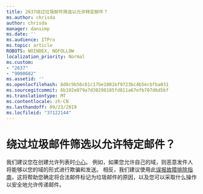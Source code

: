 ```yaml
---
title: 2637绕过垃圾邮件筛选以允许特定邮件？
ms.author: chrisda
author: chrisda
manager: dansimp
ms.date: ''
ms.audience: ITPro
ms.topic: article
ROBOTS: NOINDEX, NOFOLLOW
localization_priority: Normal
ms.custom:
- "2637"
- "9000682"
ms.assetid: ''
ms.openlocfilehash: 8d8c9b56c61c17be1001bf9723bc4b5ecbfba031
ms.sourcegitcommit: 6b102e079a7d30298105fd811a67efb707d6d5bf
ms.translationtype: MT
ms.contentlocale: zh-CN
ms.lasthandoff: 09/23/2019
ms.locfileid: "37122144"
---
```

# <a name="bypass-spam-filtering-to-allow-specific-messages"></a>绕过垃圾邮件筛选以允许特定邮件？

我们建议您在创建允许列表时[小心](https://docs.microsoft.com/exchange/troubleshoot/antispam/cautions-against-bypassing-spam-filters)。 例如，如果您允许自己的域，则恶意发件人将能够以您的域的形式进行欺骗和发送。  相反，我们建议使用此[误报故障排除指南](https://docs.microsoft.com/office365/securitycompliance/prevent-email-from-being-marked-as-spam)，这将帮助您确定将合法邮件标记为垃圾邮件的原因，以及您可以采取什么操作以安全地允许传递邮件。
